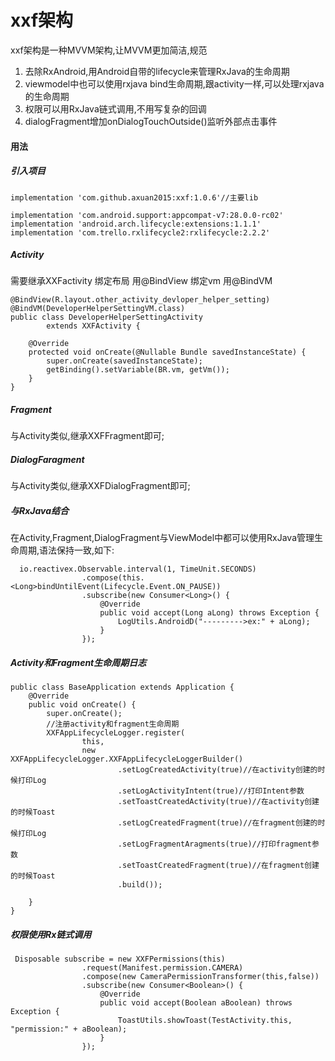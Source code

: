 # xxf架构
xxf架构是一种MVVM架构,让MVVM更加简洁,规范
1. 去除RxAndroid,用Android自带的lifecycle来管理RxJava的生命周期
2. viewmodel中也可以使用rxjava bind生命周期,跟activity一样,可以处理rxjava的生命周期
3. 权限可以用RxJava链式调用,不用写复杂的回调
4. dialogFragment增加onDialogTouchOutside()监听外部点击事件

#### 用法
##### 引入项目
    implementation 'com.github.axuan2015:xxf:1.0.6'//主要lib

    implementation 'com.android.support:appcompat-v7:28.0.0-rc02'
    implementation 'android.arch.lifecycle:extensions:1.1.1'
    implementation 'com.trello.rxlifecycle2:rxlifecycle:2.2.2'

##### Activity
需要继承XXFactivity
绑定布局 用@BindView
绑定vm  用@BindVM

    @BindView(R.layout.other_activity_devloper_helper_setting)
    @BindVM(DeveloperHelperSettingVM.class)
    public class DeveloperHelperSettingActivity
            extends XXFActivity {

        @Override
        protected void onCreate(@Nullable Bundle savedInstanceState) {
            super.onCreate(savedInstanceState);
            getBinding().setVariable(BR.vm, getVm());
        }
    }

##### Fragment
与Activity类似,继承XXFFragment即可;

##### DialogFaragment
与Activity类似,继承XXFDialogFragment即可;

##### 与RxJava结合
在Activity,Fragment,DialogFragment与ViewModel中都可以使用RxJava管理生命周期,语法保持一致,如下:


      io.reactivex.Observable.interval(1, TimeUnit.SECONDS)
                    .compose(this.<Long>bindUntilEvent(Lifecycle.Event.ON_PAUSE))
                    .subscribe(new Consumer<Long>() {
                        @Override
                        public void accept(Long aLong) throws Exception {
                            LogUtils.AndroidD("--------->ex:" + aLong);
                        }
                    });

##### Activity和Fragment生命周期日志

    public class BaseApplication extends Application {
        @Override
        public void onCreate() {
            super.onCreate();
            //注册activity和fragment生命周期
            XXFAppLifecycleLogger.register(
                    this,
                    new XXFAppLifecycleLogger.XXFAppLifecycleLoggerBuilder()
                            .setLogCreatedActivity(true)//在activity创建的时候打印Log
                            .setLogActivityIntent(true)//打印Intent参数
                            .setToastCreatedActivity(true)//在activity创建的时候Toast
                            .setLogCreatedFragment(true)//在fragment创建的时候打印Log
                            .setLogFragmentAragments(true)//打印fragment参数
                            .setToastCreatedFragment(true)//在fragment创建的时候Toast
                            .build());

        }
    }

##### 权限使用Rx链式调用

     Disposable subscribe = new XXFPermissions(this)
                    .request(Manifest.permission.CAMERA)
                    .compose(new CameraPermissionTransformer(this,false))
                    .subscribe(new Consumer<Boolean>() {
                        @Override
                        public void accept(Boolean aBoolean) throws Exception {
                            ToastUtils.showToast(TestActivity.this, "permission:" + aBoolean);
                        }
                    });

